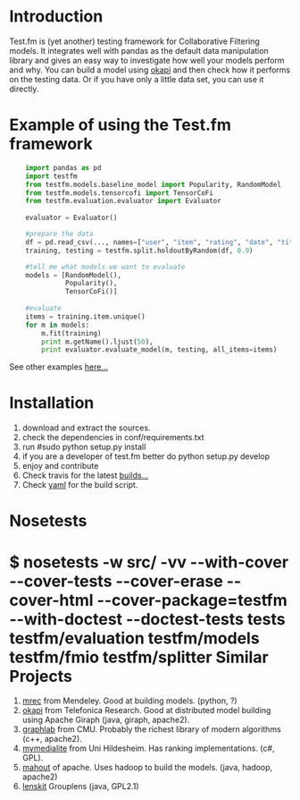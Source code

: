 Introduction
===========

Test.fm is (yet another) testing framework for Collaborative Filtering models.
It integrates well with pandas as the default data manipulation library and
gives an easy way to investigate how well your models perform and why.
You can build a model using [okapi](http://grafos.ml) and then check how it performs on the testing data.
Or if you have only a little data set, you can use it directly.

Example of using the Test.fm framework
======================================
```python
	import pandas as pd
	import testfm
	from testfm.models.baseline_model import Popularity, RandomModel
	from testfm.models.tensorcofi import TensorCoFi
	from testfm.evaluation.evaluator import Evaluator
	
	evaluator = Evaluator()

	#prepare the data
	df = pd.read_csv(..., names=["user", "item", "rating", "date", "title"])
	training, testing = testfm.split.holdoutByRandom(df, 0.9)

	#tell me what models we want to evaluate
	models = [RandomModel(),
	          Popularity(),
	          TensorCoFi()]
	
	#evaluate
	items = training.item.unique()
	for m in models:
		m.fit(training)
		print m.getName().ljust(50),
		print evaluator.evaluate_model(m, testing, all_items=items)
```

See other examples [here...](https://github.com/grafos-ml/test.fm/tree/master/src/testfm/examples)

Installation
============
1. download and extract the sources.
2. check the dependencies in conf/requirements.txt
3. run #sudo python setup.py install
4. if you are a developer of test.fm better do python setup.py develop
5. enjoy and contribute
6. Check travis for the latest [builds...](https://travis-ci.org/grafos-ml/test.fm)
7. Check [yaml](https://github.com/grafos-ml/test.fm/blob/master/.travis.yml) for the build script.

Nosetests
=========
$ nosetests -w src/ -vv --with-cover --cover-tests --cover-erase --cover-html --cover-package=testfm --with-doctest --doctest-tests tests testfm/evaluation testfm/models testfm/fmio testfm/splitter
Similar Projects
================
1. [mrec](https://github.com/Mendeley/mrec/tree/master/mrec) from Mendeley. Good at building models. (python, ?)
2. [okapi](http://grafos.ml) from Telefonica Research. Good at distributed model building using Apache Giraph (java, giraph, apache2).
3. [graphlab](http://graphlab.org/) from CMU. Probably the richest library of modern algorithms (c++, apache2).
4. [mymedialite](http://www.mymedialite.net/) from Uni Hildesheim. Has ranking implementations. (c#, GPL).
5. [mahout](https://mahout.apache.org/) of apache. Uses hadoop to build the models. (java, hadoop, apache2)
6. [lenskit](http://lenskit.grouplens.org/) Grouplens (java, GPL2.1)

